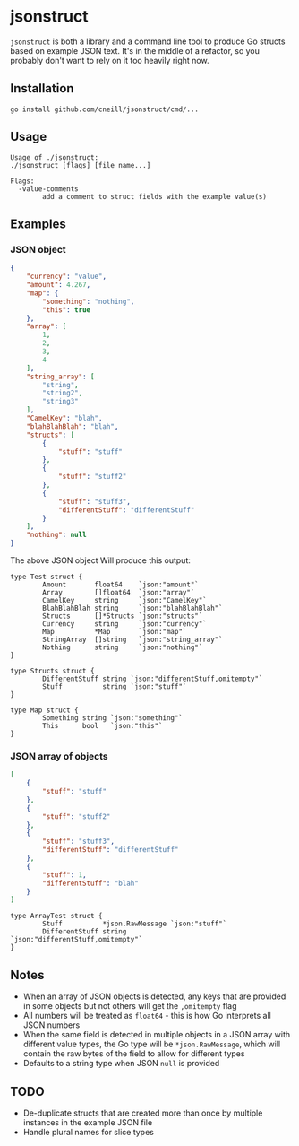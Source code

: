 # jsonstruct

`jsonstruct` is both a library and a command line tool to produce Go structs based on example JSON text. It's in the middle of
a refactor, so you probably don't want to rely on it too heavily right now.

## Installation

`go install github.com/cneill/jsonstruct/cmd/...`

## Usage

```
Usage of ./jsonstruct:
./jsonstruct [flags] [file name...]

Flags:
  -value-comments
        add a comment to struct fields with the example value(s)
```

## Examples

### JSON object

```json
{
    "currency": "value",
    "amount": 4.267,
    "map": {
        "something": "nothing",
        "this": true
    },
    "array": [
        1,
        2,
        3,
        4
    ],
    "string_array": [
        "string",
        "string2",
        "string3"
    ],
    "CamelKey": "blah",
    "blahBlahBlah": "blah",
    "structs": [
        {
            "stuff": "stuff"
        },
        {
            "stuff": "stuff2"
        },
        {
            "stuff": "stuff3",
            "differentStuff": "differentStuff"
        }
    ],
    "nothing": null
}
```

The above JSON object Will produce this output:

```golang
type Test struct {
        Amount       float64    `json:"amount"`
        Array        []float64  `json:"array"`
        CamelKey     string     `json:"CamelKey"`
        BlahBlahBlah string     `json:"blahBlahBlah"`
        Structs      []*Structs `json:"structs"`
        Currency     string     `json:"currency"`
        Map          *Map       `json:"map"`
        StringArray  []string   `json:"string_array"`
        Nothing      string     `json:"nothing"`
}

type Structs struct {
        DifferentStuff string `json:"differentStuff,omitempty"`
        Stuff          string `json:"stuff"`
}

type Map struct {
        Something string `json:"something"`
        This      bool   `json:"this"`
}
```

### JSON array of objects

```json
[
    {
        "stuff": "stuff"
    },
    {
        "stuff": "stuff2"
    },
    {
        "stuff": "stuff3",
        "differentStuff": "differentStuff"
    },
    {
        "stuff": 1,
        "differentStuff": "blah"
    }
]
```

```golang
type ArrayTest struct {
        Stuff          *json.RawMessage `json:"stuff"`
        DifferentStuff string           `json:"differentStuff,omitempty"`
}
```

## Notes

* When an array of JSON objects is detected, any keys that are provided in some objects but not others
  will get the `,omitempty` flag
* All numbers will be treated as `float64` - this is how Go interprets all JSON numbers
* When the same field is detected in multiple objects in a JSON array with different value types, the
  Go type will be `*json.RawMessage`, which will contain the raw bytes of the field to allow for
  different types
* Defaults to a string type when JSON `null` is provided

## TODO

* De-duplicate structs that are created more than once by multiple instances in the example JSON file
* Handle plural names for slice types

